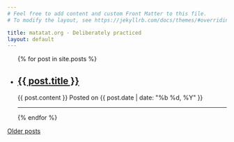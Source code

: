 ```yaml
---
# Feel free to add content and custom Front Matter to this file.
# To modify the layout, see https://jekyllrb.com/docs/themes/#overriding-theme-defaults

title: matatat.org - Deliberately practiced
layout: default
---
```

<ul class="blog-roll">
  {% for post in site.posts %}
    <li>
      <h2><a href="{{ post.url }}">{{ post.title }}</a></h2>
      {{ post.content }}
      <span class="post-date">Posted on {{ post.date | date: "%b %d, %Y" }}</span>
    </li>
    <hr>
  {% endfor %}
</ul>
<a href="/archive">Older posts</a>
